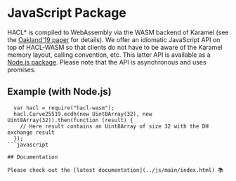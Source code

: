 # JavaScript Package

HACL* is compiled to WebAssembly via the WASM backend of Karamel (see the
[Oakland'19 paper](https://ieeexplore.ieee.org/abstract/document/8835291) for
details). We offer an idiomatic JavaScript API on top of HACL-WASM so that
clients do not have to be aware of the Karamel memory layout,
calling convention, etc. This latter API is available as a
[Node.js package](https://www.npmjs.com/package/hacl-wasm).
Please note that the API is asynchronous and uses promises.

## Example (with Node.js)

```
  var hacl = require("hacl-wasm");
  hacl.Curve25519.ecdh(new Uint8Array(32), new Uint8Array(32)).then(function (result) {
    // Here result contains an Uint8Array of size 32 with the DH exchange result
  });
```javascript

## Documentation

Please check out the [latest documentation](../js/main/index.html) 📚
